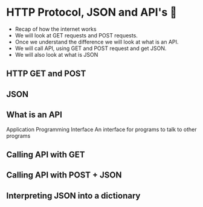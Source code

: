 # HTTP Protocol, JSON and API's :melon:

- Recap of how the internet works
- We will look at GET requests and POST requests.
- Once we understand the difference we will look at what is an API.
- We will call API, using GET and POST request and get JSON.
- We will also look at what is JSON

## HTTP GET and POST

## JSON

## What is an API
Application Programming Interface
An interface for programs to talk to other programs

## Calling API with GET

## Calling API with POST + JSON

## Interpreting JSON into a dictionary 
